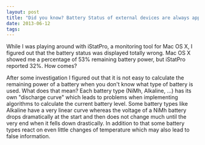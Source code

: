 ```yaml
---
layout: post
title: "Did you know? Battery Status of external devices are always approximated!"
date: 2013-06-12
tags:
---
```

While I was playing around with iStatPro, a monitoring tool for Mac OS X, I figured out that the battery status was displayed totally wrong. Mac OS X showed me a percentage of 53% remaining battery power, but iStatPro reported 32%. How comes?

After some investigation I figured out that it is not easy to calculate the remaining power of a battery when you don't know what type of battery is used. What does that mean? Each battery type (NiMh, Alkaline, ...) has its own "discharge curve" which leads to problems when implementing algorithms to calculate the current battery level. Some battery types like Alkaline have a very linear curve whereas the voltage of a NiMh battery drops dramatically at the start and then does not change much until the very end when it fells down drastically. In addition to that some battery types react on even little changes of temperature which may also lead to false information.